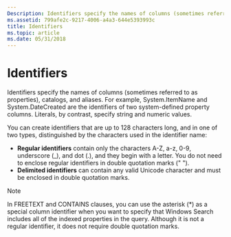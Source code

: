 ```yaml
---
Description: Identifiers specify the names of columns (sometimes referred to as properties), catalogs, and aliases.
ms.assetid: 799afe2c-9217-4006-a4a3-644e5393993c
title: Identifiers
ms.topic: article
ms.date: 05/31/2018
---
```


# Identifiers

Identifiers specify the names of columns (sometimes referred to as properties), catalogs, and aliases. For example, System.ItemName and System.DateCreated are the identifiers of two system-defined property columns. Literals, by contrast, specify string and numeric values.


You can create identifiers that are up to 128 characters long, and in one of two types, distinguished by the characters used in the identifier name:

-   **Regular identifiers** contain only the characters A-Z, a-z, 0-9, underscore (\_), and dot (.), and they begin with a letter. You do not need to enclose regular identifiers in double quotation marks (" ").
-   **Delimited identifiers** can contain any valid Unicode character and must be enclosed in double quotation marks.

> [!Note]  
> In FREETEXT and CONTAINS clauses, you can use the asterisk (\*) as a special column identifier when you want to specify that Windows Search includes all of the indexed properties in the query. Although it is not a regular identifier, it does not require double quotation marks.

 

 

 




